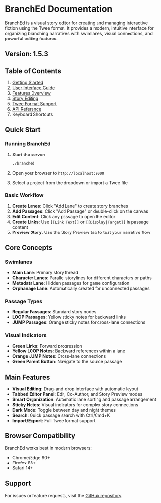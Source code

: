 # BranchEd Documentation

BranchEd is a visual story editor for creating and managing interactive fiction using the Twee format. It provides a modern, intuitive interface for organizing branching narratives with swimlanes, visual connections, and powerful editing features.

## Version: 1.5.3

## Table of Contents

1. [Getting Started](getting-started.md)
2. [User Interface Guide](ui-guide.md)
3. [Features Overview](features.md)
4. [Story Editing](story-editing.md)
5. [Twee Format Support](twee-format.md)
6. [API Reference](api-reference.md)
7. [Keyboard Shortcuts](keyboard-shortcuts.md)

## Quick Start

### Running BranchEd

1. Start the server:
   ```bash
   ./branched
   ```

2. Open your browser to `http://localhost:8000`

3. Select a project from the dropdown or import a Twee file

### Basic Workflow

1. **Create Lanes**: Click "Add Lane" to create story branches
2. **Add Passages**: Click "Add Passage" or double-click on the canvas
3. **Edit Content**: Click any passage to open the editor
4. **Create Links**: Use `[[Link Text]]` or `[[Display|Target]]` in passage content
5. **Preview Story**: Use the Story Preview tab to test your narrative flow

## Core Concepts

### Swimlanes
- **Main Lane**: Primary story thread
- **Character Lanes**: Parallel storylines for different characters or paths
- **Metadata Lane**: Hidden passages for game configuration
- **Orphanage Lane**: Automatically created for unconnected passages

### Passage Types
- **Regular Passages**: Standard story nodes
- **LOOP Passages**: Yellow sticky notes for backward links
- **JUMP Passages**: Orange sticky notes for cross-lane connections

### Visual Indicators
- **Green Links**: Forward progression
- **Yellow LOOP Notes**: Backward references within a lane
- **Orange JUMP Notes**: Cross-lane connections
- **Green Parent Button**: Navigate to the source passage

## Main Features

- **Visual Editing**: Drag-and-drop interface with automatic layout
- **Tabbed Editor Panel**: Edit, Co-Author, and Story Preview modes
- **Smart Organization**: Automatic lane sorting and passage arrangement
- **Sticky Notes**: Visual indicators for complex story connections
- **Dark Mode**: Toggle between day and night themes
- **Search**: Quick passage search with Ctrl/Cmd+K
- **Import/Export**: Full Twee format support

## Browser Compatibility

BranchEd works best in modern browsers:
- Chrome/Edge 90+
- Firefox 88+
- Safari 14+

## Support

For issues or feature requests, visit the [GitHub repository](https://github.com/thoracle/branched).